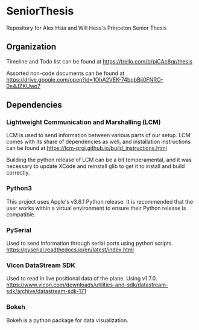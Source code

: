 # SeniorThesis
Repository for Alex Hsia and Will Hess's Princeton Senior Thesis

## Organization
Timeline and Todo list can be found at https://trello.com/b/piCAc8gr/thesis

Assorted non-code documents can be found at https://drive.google.com/open?id=1OhA2VEK-74bqbBii0FNRO-0e4JZKUwo7

## Dependencies
### Lightweight Communication and Marshalling (LCM)
LCM is used to send information between various parts of our setup. LCM comes with its share of dependencies as well, and installation instructions can be found at https://lcm-proj.github.io/build_instructions.html

Building the python release of LCM can be a bit temperamental, and it was necessary to update XCode and reinstall glib to get it to install and build correctly.

### Python3
This project uses Apple's v3.6.1 Python release. It is recommended that the user works within a virtual environment to ensure their Python release is compatible.

### PySerial
Used to send information through serial ports using python scripts. https://pyserial.readthedocs.io/en/latest/index.html

### Vicon DataStream SDK
Used to read in live positional data of the plane. Using v1.7.0.
https://www.vicon.com/downloads/utilities-and-sdk/datastream-sdk/archive/datastream-sdk-171

### Bokeh 
Bokeh is a python package for data visualization. 
